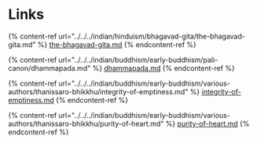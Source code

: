 # Links



{% content-ref url="../../../indian/hinduism/bhagavad-gita/the-bhagavad-gita.md" %}
[the-bhagavad-gita.md](../../../indian/hinduism/bhagavad-gita/the-bhagavad-gita.md)
{% endcontent-ref %}

{% content-ref url="../../../indian/buddhism/early-buddhism/pali-canon/dhammapada.md" %}
[dhammapada.md](../../../indian/buddhism/early-buddhism/pali-canon/dhammapada.md)
{% endcontent-ref %}

{% content-ref url="../../../indian/buddhism/early-buddhism/various-authors/thanissaro-bhikkhu/integrity-of-emptiness.md" %}
[integrity-of-emptiness.md](../../../indian/buddhism/early-buddhism/various-authors/thanissaro-bhikkhu/integrity-of-emptiness.md)
{% endcontent-ref %}

{% content-ref url="../../../indian/buddhism/early-buddhism/various-authors/thanissaro-bhikkhu/purity-of-heart.md" %}
[purity-of-heart.md](../../../indian/buddhism/early-buddhism/various-authors/thanissaro-bhikkhu/purity-of-heart.md)
{% endcontent-ref %}
